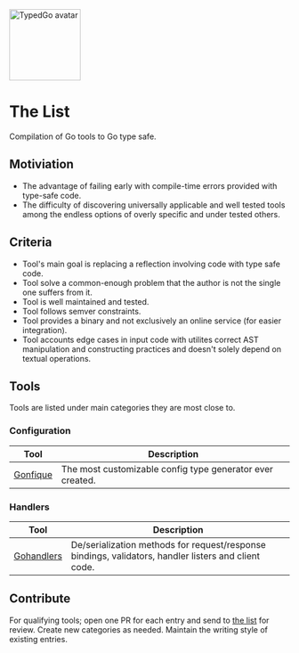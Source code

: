 <img style="width:128px" srcset="/.assets/avatar@2x.png 256w, /.assets/avatar@3x.png 384w" sizes="128w" src="/.assets/avatar@1x.png" alt="TypedGo avatar" />

# The List

Compilation of Go tools to Go type safe.

## Motiviation

- The advantage of failing early with compile-time errors provided with type-safe code.
- The difficulty of discovering universally applicable and well tested tools among the endless options of overly specific and under tested others.

## Criteria

- Tool's main goal is replacing a reflection involving code with type safe code.
- Tool solve a common-enough problem that the author is not the single one suffers from it.
- Tool is well maintained and tested.
- Tool follows semver constraints.
- Tool provides a binary and not exclusively an online service (for easier integration).
- Tool accounts edge cases in input code with utilites correct AST manipulation and constructing practices and doesn't solely depend on textual operations.

## Tools

Tools are listed under main categories they are most close to.

### Configuration

| Tool                                           | Description                                               |
| ---------------------------------------------- | --------------------------------------------------------- |
| [Gonfique](https://github.com/ufukty/gonfique) | The most customizable config type generator ever created. |

### Handlers

| Tool                                               | Description                                                                                          |
| -------------------------------------------------- | ---------------------------------------------------------------------------------------------------- |
| [Gohandlers](https://github.com/ufukty/gohandlers) | De/serialization methods for request/response bindings, validators, handler listers and client code. |

## Contribute

For qualifying tools; open one PR for each entry and send to [the list](https://github.com/typedgo/the-list) for review. Create new categories as needed. Maintain the writing style of existing entries.
